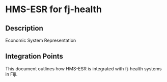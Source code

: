 # HMS-ESR for fj-health

## Description

Economic System Representation

## Integration Points

This document outlines how HMS-ESR is integrated with fj-health systems in Fiji.
